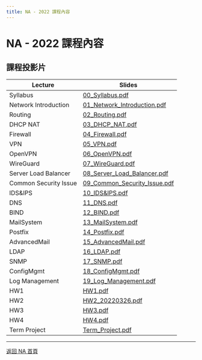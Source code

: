 ```yaml
---
title: NA - 2022 課程內容
---
```


# NA - 2022 課程內容

## 課程投影片

| Lecture | Slides |
| ------- | ------ |
| Syllabus | [00_Syllabus.pdf](/na/2022/00_Syllabus.pdf) |
| Network Introduction | [01_Network_Introduction.pdf](/na/2022/01_Network_Introduction.pdf) |
| Routing | [02_Routing.pdf](/na/2022/02_Routing.pdf) |
| DHCP NAT | [03_DHCP_NAT.pdf](/na/2022/03_DHCP_NAT.pdf) |
| Firewall | [04_Firewall.pdf](/na/2022/04_Firewall.pdf) |
| VPN | [05_VPN.pdf](/na/2022/05_VPN.pdf) |
| OpenVPN | [06_OpenVPN.pdf](/na/2022/06_OpenVPN.pdf) |
| WireGuard | [07_WireGuard.pdf](/na/2022/07_WireGuard.pdf) |
| Server Load Balancer | [08_Server_Load_Balancer.pdf](/na/2022/08_Server_Load_Balancer.pdf) |
| Common Security Issue | [09_Common_Security_Issue.pdf](/na/2022/09_Common_Security_Issue.pdf) |
| IDS&IPS | [10_IDS&IPS.pdf](/na/2022/10_IDS&IPS.pdf) |
| DNS | [11_DNS.pdf](/na/2022/11_DNS.pdf) |
| BIND | [12_BIND.pdf](/na/2022/12_BIND.pdf) |
| MailSystem | [13_MailSystem.pdf](/na/2022/13_MailSystem.pdf) |
| Postfix | [14_Postfix.pdf](/na/2022/14_Postfix.pdf) |
| AdvancedMail | [15_AdvancedMail.pdf](/na/2022/15_AdvancedMail.pdf) |
| LDAP | [16_LDAP.pdf](/na/2022/16_LDAP.pdf) |
| SNMP | [17_SNMP.pdf](/na/2022/17_SNMP.pdf) |
| ConfigMgmt | [18_ConfigMgmt.pdf](/na/2022/18_ConfigMgmt.pdf) |
| Log Management | [19_Log_Management.pdf](/na/2022/19_Log_Management.pdf) |
| HW1 | [HW1.pdf](/na/2022/HW1.pdf) |
| HW2 | [HW2_20220326.pdf](/na/2022/HW2_20220326.pdf) |
| HW3 | [HW3.pdf](/na/2022/HW3.pdf) |
| HW4 | [HW4.pdf](/na/2022/HW4.pdf) |
| Term Project | [Term_Project.pdf](/na/2022/Term_Project.pdf) |

---

[返回 NA 首頁](/na/)
